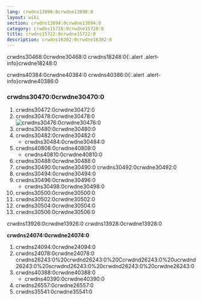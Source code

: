 ```yaml
---
lang: crwdns13890:0crwdne13890:0
layout: wiki
section: crwdns13894:0crwdne13894:0
category: crwdns15720:0crwdne15720:0
title: crwdns15722:0crwdne15722:0
description: crwdns16302:0crwdne16302:0
---
```


crwdns30468:0crwdne30468:0
crwdns18248:0{:.alert .alert-info}crwdne18248:0

crwdns40384:0crwdne40384:0
crwdns40386:0{:.alert .alert-info}crwdne40386:0

### crwdns30470:0crwdne30470:0
1. crwdns30472:0crwdne30472:0
1. crwdns30478:0crwdne30478:0<br> ![crwdns30476:0crwdne30476:0](crwdns30474:0crwdne30474:0)
1. crwdns30480:0crwdne30480:0
1. crwdns30482:0crwdne30482:0
   - crwdns30484:0crwdne30484:0
1. crwdns40808:0crwdne40808:0
   - crwdns40810:0crwdne40810:0
1. crwdns30488:0crwdne30488:0
1. crwdns30490:0crwdne30490:0 crwdns30492:0crwdne30492:0
1. crwdns30494:0crwdne30494:0
1. crwdns30496:0crwdne30496:0
   - crwdns30498:0crwdne30498:0
1. crwdns30500:0crwdne30500:0
1. crwdns30502:0crwdne30502:0
1. crwdns30504:0crwdne30504:0
1. crwdns30506:0crwdne30506:0

crwdns13926:0crwdne13926:0 crwdns13928:0crwdne13928:0

**crwdns24074:0crwdne24074:0**
1. crwdns24094:0crwdne24094:0
1. crwdns24078:0crwdne24078:0 crwdns26243:0%20crwdnd26243:0%20Ccrwdnd26243:0%20ucrwdnd26243:0%20scrwdnd26243:0%20crwdnd26243:0%20crwdne26243:0
1. crwdns40388:0crwdne40388:0
   - crwdns40390:0crwdne40390:0
1. crwdns26557:0crwdne26557:0
1. crwdns35541:0crwdne35541:0
